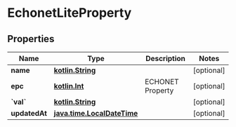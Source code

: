 # EchonetLiteProperty

## Properties
Name | Type | Description | Notes
------------ | ------------- | ------------- | -------------
**name** | [**kotlin.String**](.md) |  |  [optional]
**epc** | [**kotlin.Int**](.md) | ECHONET Property |  [optional]
**&#x60;val&#x60;** | [**kotlin.String**](.md) |  |  [optional]
**updatedAt** | [**java.time.LocalDateTime**](java.time.LocalDateTime.md) |  |  [optional]
